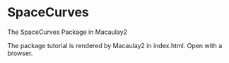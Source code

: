 # SpaceCurves
 The SpaceCurves Package in Macaulay2

The package tutorial is rendered by Macaulay2 in index.html. 
Open with a browser.
